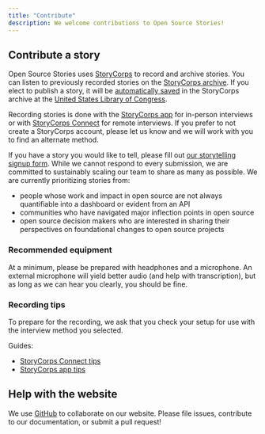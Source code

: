 ```yaml
---
title: "Contribute"
description: We welcome contributions to Open Source Stories!
---
```


## Contribute a story

Open Source Stories uses [StoryCorps](https://storycorps.org/) to record and archive stories. You can listen to previously recorded stories on the [StoryCorps archive](https://archive.storycorps.org/communities/open-source-stories/). If you elect to publish a story, it will be [automatically saved](https://support.storycorps.me/hc/en-us/articles/206159477-If-I-record-an-interview-with-the-StoryCorps-App-or-StoryCorps-Connect-does-that-mean-anyone-around-the-world-can-listen-to-it-) in the StoryCorps archive at the [United States Library of Congress](https://www.loc.gov/).

Recording stories is done with the [StoryCorps app](https://storycorps.org/participate/storycorps-app/) for in-person interviews or with [StoryCorps Connect](https://storycorps.org/participate/storycorps-connect/) for remote interviews. If you prefer to not create a StoryCorps account, please let us know and we will work with you to find an alternate method. 

If you have a story you would like to tell, please fill out [our storytelling signup form](https://bit.ly/open-invitation-StoriesOfOSS). While we cannot respond to every submission, we are committed to sustainably scaling our team to share as many as possible. We are currently prioritizing stories from:
- people whose work and impact in open source are not always quantifiable into a dashboard or evident from an API
- communities who have navigated major inflection points in open source
- open source decision makers who are interested in sharing their perspectives on foundational changes to open source projects

### Recommended equipment

At a minimum, please be prepared with headphones and a microphone. An external microphone will yield better audio (and help with transcription), but as long as we can hear you clearly, you should be fine.

### Recording tips

To prepare for the recording, we ask that you check your setup for use with the interview method you selected.

Guides:
   * [StoryCorps Connect tips](https://support.storycorps.me/hc/en-us/articles/360048686952-Before-you-record-with-StoryCorps-Connect-Tips-for-a-trouble-free-recording)
   * [StoryCorps app tips](https://support.storycorps.me/hc/en-us/articles/360028198111-Before-you-record-with-the-StoryCorps-App-Tips-for-a-trouble-free-recording)

## Help with the website

We use [GitHub](https://github.com/opensourcestories/opensourcestories.org) to collaborate on our website. Please file issues, contribute to our documentation, or submit a pull request!

